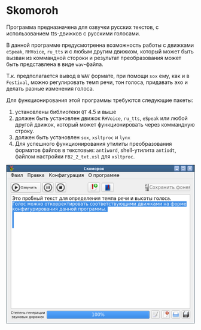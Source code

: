 # Skomoroh

Программа предназначена для озвучки русских текстов, с использованием tts-движков с русскими голосами.

В данной программе предусмотренна возможность работы с движками `eSpeak`, `RHVoice`, `ru_tts` и с любым другим движком, который может быть вызван из коммандной стороки и результат преобразования может быть представлена в виде `wav`-файла.

Т.к. предполагается вывод в `WAV` формате, при помощи `sox` ему, как и в `Festival`, можно регулировать темп речи, тон голоса, придавать эхо и делать разные изменения голоса.

Для функционирования этой программы требуются следующие пакеты:

1. установлены библиотеки `QT` 4.5  и выше
2. должен быть установлен движок `RHVoice`, `ru_tts`, `eSpeak` или любой другой движок, который может функционировать через коммандную строку.
3. должен быть установлен `sox`, `xsltproc` и `lynx`
4. Для успешного функционирования утилиты преобразования форматов файлов в текстовые: `antiword`, shell-утилита `antiodt`, файлом настройки `FB2_2_txt.xsl` для `xsltproc`.

![about](skomoroh-about.png)
